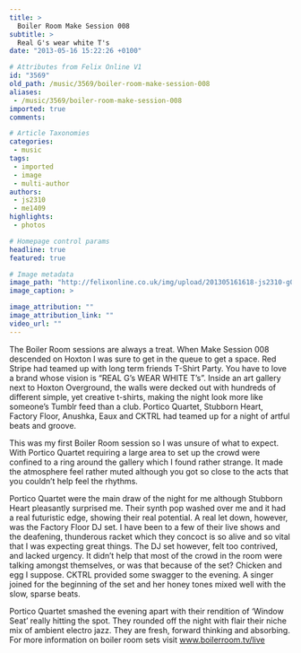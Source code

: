 ```yaml
---
title: >
  Boiler Room Make Session 008
subtitle: >
  Real G's wear white T's
date: "2013-05-16 15:22:26 +0100"

# Attributes from Felix Online V1
id: "3569"
old_path: /music/3569/boiler-room-make-session-008
aliases:
 - /music/3569/boiler-room-make-session-008
imported: true
comments:

# Article Taxonomies
categories:
 - music
tags:
 - imported
 - image
 - multi-author
authors:
 - js2310
 - me1409
highlights:
 - photos

# Homepage control params
headline: true
featured: true

# Image metadata
image_path: "http://felixonline.co.uk/img/upload/201305161618-js2310-g037-1000x-2.jpg"
image_caption: >

image_attribution: ""
image_attribution_link: ""
video_url: ""
---
```


The Boiler Room sessions are always a treat. When Make Session 008 descended on Hoxton I was sure to get in the queue to get a space. Red Stripe had teamed up with long term friends T-Shirt Party. You have to love a brand whose vision is “REAL G’s WEAR WHITE T’s”. Inside an art gallery next to Hoxton Overground, the walls were decked out with hundreds of different simple, yet creative t-shirts, making the night look more like someone’s Tumblr feed than a club. Portico Quartet, Stubborn Heart, Factory Floor, Anushka, Eaux and CKTRL had teamed up for a night of artful beats and groove.

This was my first Boiler Room session so I was unsure of what to expect. With Portico Quartet requiring a large area to set up the crowd were confined to a ring around the gallery which I found rather strange. It made the atmosphere feel rather muted although you got so close to the acts that you couldn’t help feel the rhythms.

Portico Quartet were the main draw of the night for me although Stubborn Heart pleasantly surprised me. Their synth pop washed over me and it had a real futuristic edge, showing their real potential. A real let down, however, was the Factory Floor DJ set. I have been to a few of their live shows and the deafening, thunderous racket which they concoct is so alive and so vital that I was expecting great things. The DJ set however, felt too contrived, and lacked urgency. It didn’t help that most of the crowd in the room were talking amongst themselves, or was that because of the set? Chicken and egg I suppose. CKTRL provided some swagger to the evening. A singer joined for the beginning of the set and her honey tones mixed well with the slow, sparse beats.

Portico Quartet smashed the evening apart with their rendition of ‘Window Seat’ really hitting the spot. They rounded off the night with flair their niche mix of ambient electro jazz. They are fresh, forward thinking and absorbing.
For more information on boiler room sets visit www.boilerroom.tv/live
